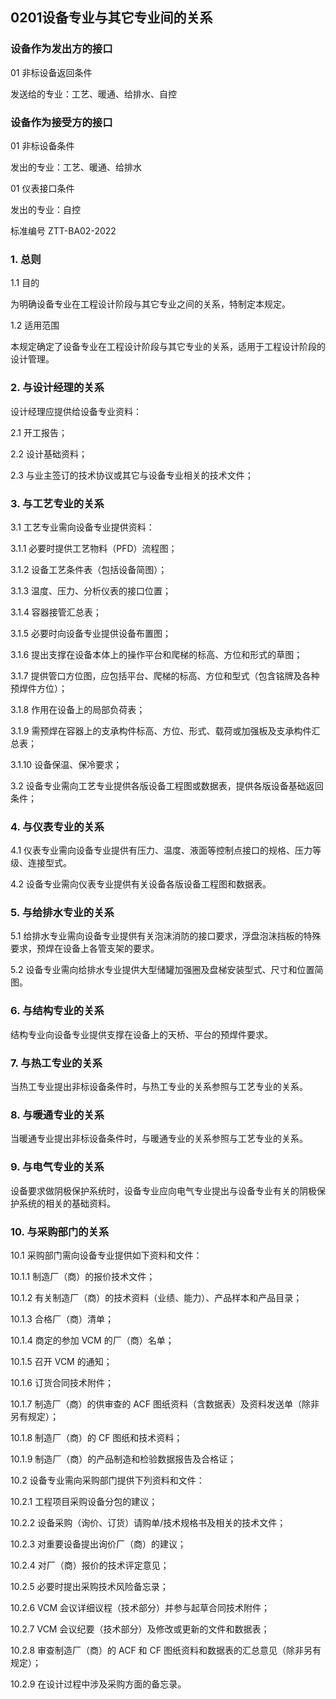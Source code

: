 ## 0201设备专业与其它专业间的关系



### 设备作为发出方的接口

01 非标设备返回条件

发送给的专业：工艺、暖通、给排水、自控

### 设备作为接受方的接口

01 非标设备条件

发出的专业：工艺、暖通、给排水

01 仪表接口条件

发出的专业：自控




标准编号 ZTT-BA02-2022

### 1. 总则

1.1 目的

为明确设备专业在工程设计阶段与其它专业之间的关系，特制定本规定。

1.2 适用范围

本规定确定了设备专业在工程设计阶段与其它专业的关系，适用于工程设计阶段的设计管理。

### 2. 与设计经理的关系

设计经理应提供给设备专业资料：

2.1 开工报告；

2.2 设计基础资料；

2.3 与业主签订的技术协议或其它与设备专业相关的技术文件；

### 3. 与工艺专业的关系

3.1 工艺专业需向设备专业提供资料：

3.1.1 必要时提供工艺物料（PFD）流程图；

3.1.2 设备工艺条件表（包括设备简图）；

3.1.3 温度、压力、分析仪表的接口位置；

3.1.4 容器接管汇总表；

3.1.5 必要时向设备专业提供设备布置图；

3.1.6 提出支撑在设备本体上的操作平台和爬梯的标高、方位和形式的草图；

3.1.7 提供管口方位图，应包括平台、爬梯的标高、方位和型式（包含铭牌及各种预焊件方位）；

3.1.8 作用在设备上的局部负荷表；

3.1.9 需预焊在容器上的支承构件标高、方位、形式、载荷或加强板及支承构件汇总表；

3.1.10 设备保温、保冷要求；

3.2 设备专业需向工艺专业提供各版设备工程图或数据表，提供各版设备基础返回条件；

### 4. 与仪表专业的关系

4.1 仪表专业需向设备专业提供有压力、温度、液面等控制点接口的规格、压力等级、连接型式。

4.2 设备专业需向仪表专业提供有关设备各版设备工程图和数据表。

### 5. 与给排水专业的关系

5.1 给排水专业需向设备专业提供有关泡沫消防的接口要求，浮盘泡沫挡板的特殊要求，预焊在设备上各管支架的要求。

5.2 设备专业需向给排水专业提供大型储罐加强圈及盘梯安装型式、尺寸和位置简图。

### 6. 与结构专业的关系

结构专业向设备专业提供支撑在设备上的天桥、平台的预焊件要求。

### 7. 与热工专业的关系

当热工专业提出非标设备条件时，与热工专业的关系参照与工艺专业的关系。

### 8. 与暖通专业的关系

当暖通专业提出非标设备条件时，与暖通专业的关系参照与工艺专业的关系。

### 9. 与电气专业的关系

设备要求做阴极保护系统时，设备专业应向电气专业提出与设备专业有关的阴极保护系统的相关的基础资料。

### 10. 与采购部门的关系

10.1 采购部门需向设备专业提供如下资料和文件：

10.1.1 制造厂（商）的报价技术文件；

10.1.2 有关制造厂（商）的技术资料（业绩、能力）、产品样本和产品目录；

10.1.3 合格厂（商）清单；

10.1.4 商定的参加 VCM 的厂（商）名单；

10.1.5 召开 VCM 的通知；

10.1.6 订货合同技术附件；

10.1.7 制造厂（商）的供审查的 ACF 图纸资料（含数据表）及资料发送单（除非另有规定）；

10.1.8 制造厂（商）的 CF 图纸和技术资料；

10.1.9 制造厂（商）的产品制造和检验数据报告及合格证；

10.2 设备专业需向采购部门提供下列资料和文件：

10.2.1 工程项目采购设备分包的建议；

10.2.2 设备采购（询价、订货）请购单/技术规格书及相关的技术文件；

10.2.3 对重要设备提出询价厂（商）的建议；

10.2.4 对厂（商）报价的技术评定意见；

10.2.5 必要时提出采购技术风险备忘录；

10.2.6 VCM 会议详细议程（技术部分）并参与起草合同技术附件；

10.2.7 VCM 会议纪要（技术部分）及修改或更新的文件和数据表；

10.2.8 审查制造厂（商）的 ACF 和 CF 图纸资料和数据表的汇总意见（除非另有规定）；

10.2.9 在设计过程中涉及采购方面的备忘录。